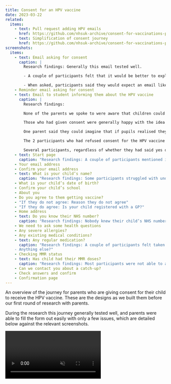 ```yaml
---
title: Consent for an HPV vaccine
date: 2023-03-22
related:
  items:
    - text: Pull request adding HPV emails
      href: https://github.com/nhsuk-archive/consent-for-vaccinations-prototype/pull/39
    - text: Simplification of consent journey
      href: https://github.com/nhsuk-archive/consent-for-vaccinations-prototype/commit/f4592581bc1502a048fabd6e0ec505df9d140b4d
screenshots:
  items:
    - text: Email asking for consent
      caption: |
        Research findings: Generally this email tested well.

        - A couple of participants felt that it would be better to explain what the vaccine protected against before asking for consent.

        - When asked, participants said they would expect an email like this to come from the school rather than from the NHS.
    - Reminder email asking for consent
    - text: Email to student informing them about the HPV vaccine
      caption: |
        Research findings:

        None of the parents we spoke to were aware that children could give/refuse consent themselves, and their reactions to this information varied hugely.

        Those who had given consent were generally happy with the idea of their child receiving this email, but expressed mild concern about their child being able to refuse the vaccine after the parent had consented.

        One parent said they could imagine that if pupils realised they could say no to the vaccine then it would spread across the year with many trying to get out of having it.

        The 2 participants who had refused consent for the HPV vaccine felt very angry at the idea of their child being able to ‘overrule’ that decision and choose to have the vaccine.

        Several participants, regardless of whether they had said yes or no to the vaccine, also felt that sending this email to their child undermined the purpose of asking the parent for consent at all and felt it made the process of giving parental consent pointless.
    - text: Start page
      caption: "Research findings: A couple of participants mentioned it felt repetitive to have the same information as the email repeated."
    - Your email address
    - Confirm your email address
    - text: What is your child’s name?
      caption: "Research findings: Some participants struggled with understanding the purpose of the ‘known as’ field - one retyped her child’s full name as she thought she needed to confirm that this was the name he was known by."
    - What is your child’s date of birth?
    - Confirm your child’s school
    - About you
    - Do you agree to them getting vaccine?
    - "If they do not agree: Reason they do not agree"
    - "If they do agree: Is your child registered with a GP?"
    - Home address
    - text: Do you know their NHS number?
      caption: "Research findings: Nobody knew their child’s NHS number, or felt they would be able to find it easily."
    - We need to ask some health questions
    - Any severe allergies?
    - Any existing medical conditions?
    - text: Any regular medication?
      caption: "Research findings: A couple of participants felt taken aback by the mention of contraception as they felt their child was too young for this to be relevant.
    - Anything else?"
    - Checking MMR status
    - text: Has child had their MMR doses?
      caption: "Research findings: Most participants were not able to accurately say for sure whether their child had both doses, but said they would put yes as they believed the child was up to date with all vaccines offered."
    - Can we contact you about a catch-up?
    - Check answers and confirm
    - Confirmation page
---
```


An overview of the journey for parents who are giving consent for their child to receive the HPV vaccine. These are the designs as we built them before our first round of research with parents.

During the research this journey generally tested well, and parents were able to fill the form out easily with only a few issues, which are detailed below against the relevant screenshots.

<video src="https://user-images.githubusercontent.com/319055/226972646-fd971302-d829-4fd2-81f6-3a0d0014d7d3.mp4" controls muted></video>
